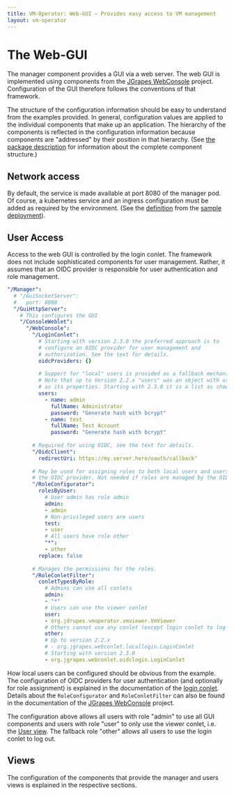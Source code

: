 ```yaml
---
title: VM-Operator: Web-GUI — Provides easy access to VM management
layout: vm-operator
---
```


# The Web-GUI

The manager component provides a GUI via a web server. The web GUI is
implemented using components from the
[JGrapes WebConsole](https://jgrapes.org/WebConsole.html)
project. Configuration of the GUI therefore follows the conventions
of that framework.

The structure of the configuration information should be easy to 
understand from the examples provided. In general, configuration values
are applied to the individual components that make up an application.
The hierarchy of the components is reflected in the configuration
information because components are "addressed" by their position in
that hierarchy. (See
[the package description](latest-release/javadoc/org/jdrupes/vmoperator/manager/package-summary.html)
for information about the complete component structure.)

## Network access

By default, the service is made available at port 8080 of the manager 
pod. Of course, a kubernetes service and an ingress configuration must
be added as required by the environment. (See the 
[definition](https://github.com/mnlipp/VM-Operator/blob/main/deploy/vmop-service.yaml)
from the
[sample deployment](https://github.com/mnlipp/VM-Operator/tree/main/deploy)).

## User Access

Access to the web GUI is controlled by the login conlet. The framework
does not include sophisticated components for user management. Rather,
it assumes that an OIDC provider is responsible for user authentication
and role management.

```yaml
"/Manager":
  # "/GuiSocketServer":
  #   port: 8080
  "/GuiHttpServer":
    # This configures the GUI
    "/ConsoleWeblet":
      "/WebConsole":
        "/LoginConlet":
          # Starting with version 2.3.0 the preferred approach is to
          # configure an OIDC provider for user management and
          # authorization. See the text for details.
          oidcProviders: {}
          
          # Support for "local" users is provided as a fallback mechanism.
          # Note that up to Version 2.2.x "users" was an object with user names
          # as its properties. Starting with 2.3.0 it is a list as shown.
          users:
            - name: admin
              fullName: Administrator
              password: "Generate hash with bcrypt"
            - name: test
              fullName: Test Account
              password: "Generate hash with bcrypt"
              
        # Required for using OIDC, see the text for details.
        "/OidcClient":
          redirectUri: https://my.server.here/oauth/callback"
          
        # May be used for assigning roles to both local users and users from
        # the OIDC provider. Not needed if roles are managed by the OIDC provider.
        "/RoleConfigurator":
          rolesByUser:
            # User admin has role admin
            admin:
            - admin
            # Non-privileged users are users
            test:
            - user
            # All users have role other
            "*":
            - other
          replace: false
          
        # Manages the permissions for the roles.
        "/RoleConletFilter":
          conletTypesByRole:
            # Admins can use all conlets
            admin:
            - "*"
            # Users can use the viewer conlet
            user:
            - org.jdrupes.vmoperator.vmviewer.VmViewer
            # Others cannot use any conlet (except login conlet to log out)
            other:
            # Up to version 2.2.x
            # - org.jgrapes.webconlet.locallogin.LoginConlet
            # Starting with version 2.3.0
            - org.jgrapes.webconlet.oidclogin.LoginConlet
```

How local users can be configured should be obvious from the example.
The configuration of OIDC providers for user authentication (and 
optionally for role assignment) is explained in the documentation of the 
[login conlet](https://jgrapes.org/javadoc-webconsole/org/jgrapes/webconlet/oidclogin/LoginConlet.html).
Details about the `RoleConfigurator` and `RoleConletFilter` can also be found
in the documentation of the
[JGrapes WebConsole](https://jgrapes.org/WebConsole.html)
project.

The configuration above allows all users with role "admin" to use all
GUI components and users with role "user" to only use the viewer conlet,
i.e. the [User view](user-gui.html). The fallback role "other" allows
all users to use the login conlet to log out.

## Views

The configuration of the components that provide the manager and 
users views is explained in the respective sections.
